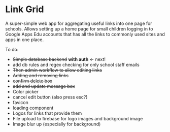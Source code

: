 # Link Grid

A super-simple web app for aggregating useful links into one page for schools. Allows setting up a home page for small children logging in to Google Apps Edu accounts that has all the links to commonly used sites and apps in one place.

To do:

- ~~Simple database backend~~ **with auth** <- next!
- add db rules and regex checking for only school staff emails
- ~~Then admin workflow to allow editing links~~
- ~~Adding and removing links~~
- ~~confirm delete box~~
- ~~add and update message box~~
- Color picker
- cancel edit button (also press esc?)
- favicon
- loading component
- Logos for links that provide them
- File upload to firebase for logo images and background image
- Image blur up (especially for background)
